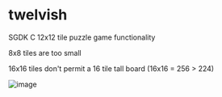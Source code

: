 # twelvish
SGDK C 12x12 tile puzzle game functionality

8x8 tiles are too small

16x16 tiles don't permit a 16 tile tall board (16x16 = 256 > 224)

![image](https://user-images.githubusercontent.com/36766617/191195465-61b9c913-27ca-431b-aaca-6c3fbed934b6.png)
